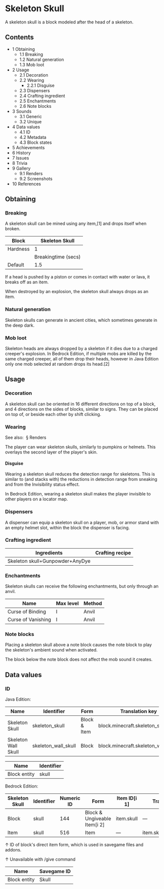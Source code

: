 # Skeleton Skull
A skeleton skull is a block modeled after the head of a skeleton.

## Contents
- 1 Obtaining
	- 1.1 Breaking
	- 1.2 Natural generation
	- 1.3 Mob loot
- 2 Usage
	- 2.1 Decoration
	- 2.2 Wearing
		- 2.2.1 Disguise
	- 2.3 Dispensers
	- 2.4 Crafting ingredient
	- 2.5 Enchantments
	- 2.6 Note blocks
- 3 Sounds
	- 3.1 Generic
	- 3.2 Unique
- 4 Data values
	- 4.1 ID
	- 4.2 Metadata
	- 4.3 Block states
- 5 Achievements
- 6 History
- 7 Issues
- 8 Trivia
- 9 Gallery
	- 9.1 Renders
	- 9.2 Screenshots
- 10 References

## Obtaining
### Breaking
A skeleton skull can be mined using any item,[1] and drops itself when broken.

| Block    | Skeleton Skull      |
|----------|---------------------|
| Hardness | 1                   |
|          | Breakingtime (secs) |
| Default  | 1.5                 |

If a head is pushed by a piston or comes in contact with water or lava, it breaks off as an item.

When destroyed by an explosion, the skeleton skull always drops as an item.

### Natural generation
Skeleton skulls can generate in ancient cities, which sometimes generate in the deep dark.

### Mob loot
Skeleton heads are always dropped by a skeleton if it dies due to a charged creeper's explosion. In Bedrock Edition, if multiple mobs are killed by the same charged creeper, all of them drop their heads, however in Java Edition only one mob selected at random drops its head.[2]

## Usage
### Decoration
A skeleton skull can be oriented in 16 different directions on top of a block, and 4 directions on the sides of blocks, similar to signs. They can be placed on top of, or beside each other by shift clicking.

### Wearing
See also:  § Renders

The player can wear skeleton skulls, similarly to pumpkins or helmets. This overlays the second layer of the player's skin.

#### Disguise
Wearing a skeleton skull reduces the detection range for skeletons. This is similar to (and stacks with) the reductions in detection range from sneaking and from the Invisibility status effect.

In Bedrock Edition, wearing a skeleton skull makes the player invisible to other players on a locator map.

### Dispensers
A dispenser can equip a skeleton skull on a player, mob, or armor stand with an empty helmet slot, within the block the dispenser is facing.

### Crafting ingredient
| Ingredients                     | Crafting recipe |
|---------------------------------|-----------------|
| Skeleton skull+Gunpowder+AnyDye |                 |

### Enchantments
Skeleton skulls can receive the following enchantments, but only through an anvil.

| Name               | Max level | Method |
|--------------------|-----------|--------|
| Curse of Binding   | I         | Anvil  |
| Curse of Vanishing | I         | Anvil  |

### Note blocks
Placing a skeleton skull above a note block causes the note block to play the skeleton's ambient sound when activated.

The block below the note block does not affect the mob sound it creates.

## Data values
### ID
Java Edition:

| Name                | Identifier          | Form         | Translation key                     |
|---------------------|---------------------|--------------|-------------------------------------|
| Skeleton Skull      | skeleton_skull      | Block & Item | block.minecraft.skeleton_skull      |
| Skeleton Wall Skull | skeleton_wall_skull | Block        | block.minecraft.skeleton_wall_skull |

| Name         | Identifier |
|--------------|------------|
| Block entity | skull      |

Bedrock Edition:

| Skeleton Skull | Identifier | Numeric ID | Form                         | Item ID[i 1] | Translation key          |
|----------------|------------|------------|------------------------------|--------------|--------------------------|
| Block          | skull      | 144        | Block & Ungiveable Item[i 2] | item.skull   | —                        |
| Item           | skull      | 516        | Item                         | —            | item.skull.skeleton.name |


↑ ID of block's direct item form, which is used in savegame files and addons.

↑ Unavailable with /give command


| Name         | Savegame ID |
|--------------|-------------|
| Block entity | Skull       |

